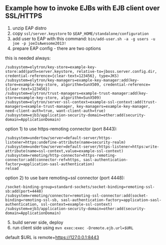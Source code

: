 ## Example how to invoke EJBs with EJB client over SSL/HTTPS

1. unzip EAP distro
2. copy `ssl/server.keystore` to `$EAP_HOME/standalone/configuration`
3. add user to EAP with this command:  `bin/add-user.sh -a -g users -u joe -p joeIsAwesome2013!`
4. prepare EAP config - there are two options

this is needed always:
```
/subsystem=elytron/key-store=example-key-store:add(path=server.keystore, relative-to=jboss.server.config.dir, credential-reference={clear-text=123456}, type=JKS)
/subsystem=elytron/key-managers=example-key-manager:add(key-store=example-key-store, algorithm=SunX509, credential-reference={clear-text=123456})
/subsystem=elytron/trust-managers=example-trust-manager:add(key-store=example-key-store, algorithm=SunX509)
/subsystem=elytron/server-ssl-context=example-ssl-context:add(trust-managers=example-trust-manager, key-managers=example-key-manager, need-client-auth=true, want-client-auth=true)
/subsystem=ejb3/application-security-domain=other:add(security-domain=ApplicationDomain)
 ```

option 1) to use https-remoting connector (port 8443):
```
/subsystem=undertow/server=default-server/https-listener=https:undefine-attribute(name=security-realm)
/subsystem=undertow/server=default-server/https-listener=https:write-attribute(name=ssl-context,value=example-ssl-context)
/subsystem=remoting/http-connector=https-remoting-connector:add(connector-ref=https, sasl-authentication-factory=application-sasl-authentication)
reload
```

option 2) to use bare remoting+ssl connector (port 4448):
```
/socket-binding-group=standard-sockets/socket-binding=remoting-ssl-sb:add(port=4448)
/subsystem=remoting/connector=remoting-ssl-connector:add(socket-binding=remoting-ssl-sb, sasl-authentication-factory=application-sasl-authentication, ssl-context=example-ssl-context)
/subsystem=ejb3/application-security-domain=other:add(security-domain=ApplicationDomain)
```

5. build server side, deploy
6. run client side using ```mvn exec:exec -Dremote.ejb.url=$URL```

default $URL is remote+https://127.0.0.1:8443


